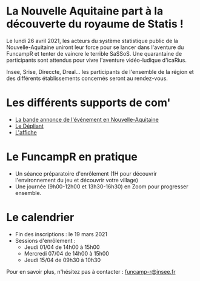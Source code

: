 # La Nouvelle Aquitaine part à la découverte du royaume de Statis !

Le lundi 26 avril 2021, les acteurs du système statistique public de la Nouvelle-Aquitaine uniront leur force pour se lancer dans l'aventure du FuncampR et tenter de vaincre le terrible SaSSoS. Une quarantaine de participants sont attendus pour vivre l'aventure vidéo-ludique d'icaRius.

Insee, Srise, Direccte, Dreal... les participants de l'ensemble de la région et des différents établissements concernés seront au rendez-vous.

# Les différents supports de com'
- [La bande annonce de l'événement en Nouvelle-Aquitaine](https://thinkr.fr/)
- [Le Dépliant](https://thinkr.fr/)
- [L'affiche](https://thinkr.fr/)

# Le FuncampR en pratique

- Un séance préparatoire d'enrôlement (1H pour découvrir l'environnement du jeu et découvrir votre village)
- Une journée (9h00-12h00 et 13h30-16h30) en Zoom pour progresser ensemble.

# Le calendrier

- Fin des inscriptions : le 19 mars 2021
- Sessions d'enrôlement :
  - Jeudi    01/04 de 14h00 à 15h00
  - Mercredi 07/04 de 14h00 à 15h00
  - Jeudi    15/04 de 09h30 à 10h30

Pour en savoir plus, n'hésitez pas à contacter : funcamp-r@insee.fr
